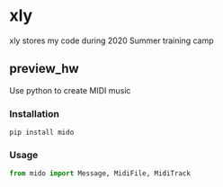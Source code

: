 # xly

xly stores my code during 2020 Summer training camp

## preview_hw
Use python to create MIDI music

### Installation

```
pip install mido
```

### Usage
```python
from mido import Message, MidiFile, MidiTrack
```